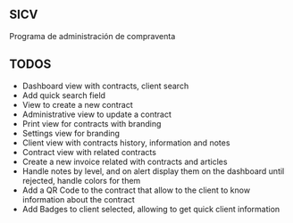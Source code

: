## SICV

Programa de administración de compraventa

## TODOS

- Dashboard view with contracts, client search
- Add quick search field
- View to create a new contract
- Administrative view to update a contract
- Print view for contracts with branding
- Settings view for branding
- Client view with contracts history, information and notes
- Contract view with related contracts
- Create a new invoice related with contracts and articles
- Handle notes by level, and on alert display them on the dashboard until rejected, handle colors for them
- Add a QR Code to the contract that allow to the client to know information about the contract
- Add Badges to client selected, allowing to get quick client information

